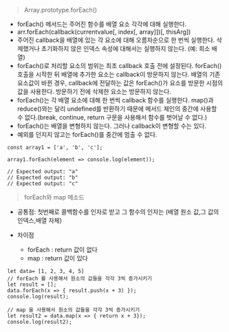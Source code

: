 > Array.prototype.forEach()

- forEach() 메서드는 주어진 함수를 배열 요소 각각에 대해 실행한다.
- arr.forEach(callback(currentvalue[, index[, array]])[, thisArg])
- 주어진 callback을 배열에 있는 각 요소에 대해 오름차순으로 한 번씩 실행한다. 삭제했거나 초기화하지 않은 인덱스 속성에 대해서는 실행하지 않는다. (예: 희소 배열)
- forEach()로 처리할 요소의 범위는 최초 callback 호출 전에 설정된다. forEach() 호출을 시작한 뒤 배열에 추가한 요소는 callback이 방문하지 않는다. 배열의 기존 요소값이 바뀐 경우, callback에 전달하는 값은 forEach()가 요소를 방문한 시점의 값을 사용한다. 방문하기 전에 삭제한 요소는 방문하지 않는다.
- forEach()는 각 배열 요소에 대해 한 번씩 callback 함수를 실행한다. map()과 reduce()와는 달리 undefined를 반환하기 때문에 메서드 체인의 중간에 사용할 수 없다.(break, continue, return 구문을 사용해서 함수를 벗어날 수 없다.)
- forEach()는 배열을 변형하지 않는다. 그러나 callback이 변형할 수는 있다.
- 예외를 던지지 않고는 forEach()를 중간에 멈출 수 없다.

```
const array1 = ['a', 'b', 'c'];

array1.forEach(element => console.log(element));

// Expected output: "a"
// Expected output: "b"
// Expected output: "c"
```

> forEach와 map 메소드

- 공통점: 첫번째로 콜백함수를 인자로 받고 그 함수의 인자는 (배열 원소 값,그 값의 인덱스,배열 자체)

- 차이점
  - forEach : return 값이 없다
  - map : return 값이 있다

```
let data= [1, 2, 3, 4, 5]
// forEach 를 사용해서 원소의 값들을 각각 3씩 증가시키기
let result = [];
data.forEach(x => { result.push(x + 3) });
console.log(result);

// map 을 사용해서 원소의 값들을 각각 3씩 증가시키기
let result2 = data.map(x => { return x + 3});
console.log(result2);
```
